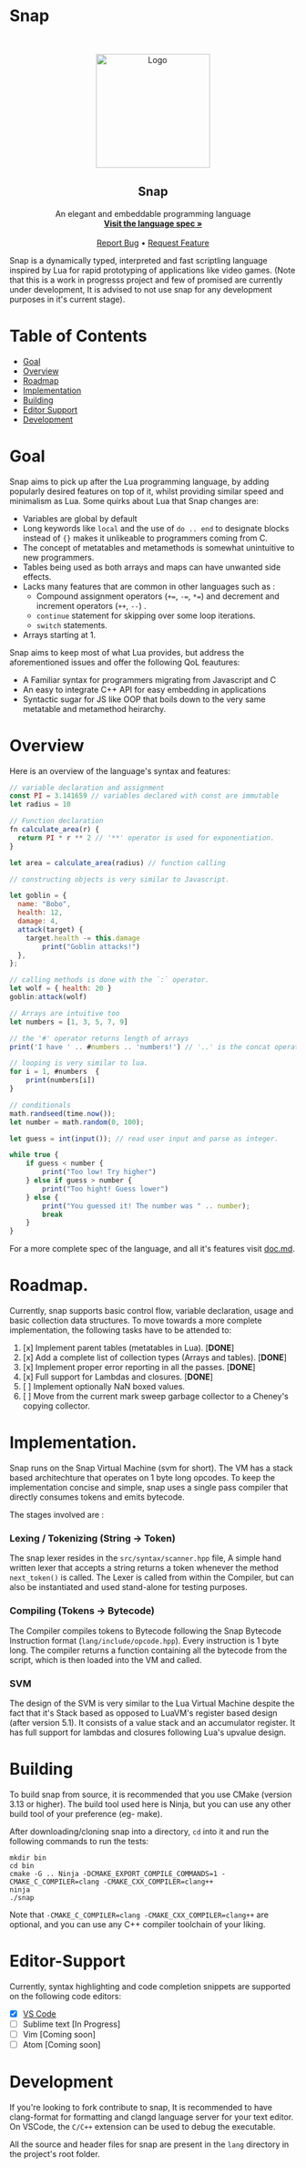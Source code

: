 # Snap

<br />
<p align="center">
  <a href="#">
    <img src="./media/logo.svg" alt="Logo" width="200" height="200">
  </a>

  <h2 align="center">Snap</h2>

  <p align="center">
   An elegant and embeddable programming language
    <br />
    <a href="https://github.com/srijan-paul/snap/blob/main/doc.md"><b>Visit the language spec »</b></a>
    <br />
    <br />
    <a href="https://github.com/srijan-paul/snap/issues">Report Bug</a>
     •
    <a href="https://github.com/srijan-paul/snap/issues">Request Feature</a>
  </p>
</p>

Snap is a dynamically typed, interpreted and fast scriptling language inspired by Lua for rapid prototyping of applications like video games.
(Note that this is a work in progresss project and few of promised are currently under development, It is advised to not use snap for any development purposes in it's current stage).

# Table of Contents

- [Goal](#Goal)
- [Overview](#Overview)
- [Roadmap](#Roadmap)
- [Implementation](#Implementation)
- [Building](#Building)
- [Editor Support](#Editor-Support)
- [Development](#Development)

# Goal

Snap aims to pick up after the Lua programming language, by adding popularly desired features on top of it,
whilst providing similar speed and minimalism as Lua.
Some quirks about Lua that Snap changes are:

- Variables are global by default
- Long keywords like `local` and the use of `do .. end` to designate blocks instead of `{}` makes it unlikeable to
  programmers coming from C.
- The concept of metatables and metamethods is somewhat unintuitive to new programmers.
- Tables being used as both arrays and maps can have unwanted side effects.
- Lacks many features that are common in other languages such as :
  - Compound assignment operators (`+=`, `-=`, `*=`) and decrement and increment operators (`++`, `--`) .
  - `continue` statement for skipping over some loop iterations.
  - `switch` statements.
- Arrays starting at 1.

Snap aims to keep most of what Lua provides, but address the aforementioned issues and offer the following QoL feautures:

- A Familiar syntax for programmers migrating from Javascript and C
- An easy to integrate C++ API for easy embedding in applications
- Syntactic sugar for JS like OOP that boils down to the very same metatable and metamethod heirarchy.

# Overview

Here is an overview of the language's syntax and features:

```js
// variable declaration and assignment
const PI = 3.141659 // variables declared with const are immutable
let radius = 10

// Function declaration
fn calculate_area(r) {
  return PI * r ** 2 // '**' operator is used for exponentiation.
}

let area = calculate_area(radius) // function calling

// constructing objects is very similar to Javascript.

let goblin = {
  name: "Bobo",
  health: 12,
  damage: 4,
  attack(target) {
    target.health -= this.damage
		print("Goblin attacks!")
  },
};

// calling methods is done with the `:` operator.
let wolf = { health: 20 }
goblin:attack(wolf)

// Arrays are intuitive too
let numbers = [1, 3, 5, 7, 9]

// the '#' operator returns length of arrays
print('I have ' .. #numbers .. 'numbers!') // '..' is the concat operator

// looping is very similar to lua.
for i = 1, #numbers  {
	print(numbers[i])
}

// conditionals
math.randseed(time.now());
let number = math.random(0, 100);

let guess = int(input()); // read user input and parse as integer.

while true {
	if guess < number {
		print("Too low! Try higher")
	} else if guess > number {
		print("Too hight! Guess lower")
	} else {
		print("You guessed it! The number was " .. number);
		break
	}
}
```

For a more complete spec of the language, and all it's features visit [doc.md](./doc.md).

# Roadmap.

Currently, snap supports basic control flow, variable declaration, usage and basic collection data structures.
To move towards a more complete implementation, the following tasks have to be attended to:

1. [x] Implement parent tables (metatables in Lua). [**DONE**]
2. [x] Add a complete list of collection types (Arrays and tables). [**DONE**]
3. [x] Implement proper error reporting in all the passes. [**DONE**]
4. [x] Full support for Lambdas and closures. [**DONE**]
5. [ ] Implement optionally NaN boxed values.
6. [ ] Move from the current mark sweep garbage collector to a Cheney's copying collector.

# Implementation.

Snap runs on the Snap Virtual Machine (svm for short). The VM has a stack based architechture that operates on 1 byte long opcodes. To keep the implementation concise and simple, snap uses a single pass compiler that directly consumes tokens
and emits bytecode.

The stages involved are :

### Lexing / Tokenizing (String -> Token)

The snap lexer resides in the `src/syntax/scanner.hpp` file, A simple hand written lexer that accepts a string returns a
token whenever the method `next_token()` is called.
The Lexer is called from within the Compiler, but can also be instantiated and used stand-alone for testing purposes.

### Compiling (Tokens -> Bytecode)

The Compiler compiles tokens to Bytecode following the Snap Bytecode Instruction format (`lang/include/opcode.hpp`).
Every instruction is 1 byte long. The compiler returns a function containing all the bytecode from the script, which is 
then loaded into the VM and called.

### SVM

The design of the SVM is very similar to the Lua Virtual Machine despite the fact that it's Stack based as opposed to LuaVM's
register based design (after version 5.1). It consists of a value stack and an accumulator register. It has full support
for lambdas and closures following Lua's upvalue design. 

# Building

To build snap from source, it is recommended that you use CMake (version 3.13 or higher).
The build tool used here is Ninja, but you can use any other build tool of your preference (eg- make).

After downloading/cloning snap into a directory, `cd` into it and run the following commands to run the tests:

```
mkdir bin
cd bin
cmake -G .. Ninja -DCMAKE_EXPORT_COMPILE_COMMANDS=1 -CMAKE_C_COMPILER=clang -CMAKE_CXX_COMPILER=clang++
ninja
./snap
```

Note that `-CMAKE_C_COMPILER=clang -CMAKE_CXX_COMPILER=clang++` are optional, and you can use any C++ compiler toolchain of your liking.

# Editor-Support

Currently, syntax highlighting and code completion snippets are supported on the following code editors:
- [x] [VS Code](https://github.com/srijan-paul/vscode-snap)
- [ ] Sublime text [In Progress]
- [ ] Vim [Coming soon]
- [ ] Atom [Coming soon]

# Development

If you're looking to fork contribute to snap, It is recommended to have clang-format for formatting and clangd language server for
your text editor. On VSCode, the `C/C++` extension can be used to debug the executable.

All the source and header files for snap are present in the `lang` directory in the project's root folder.
